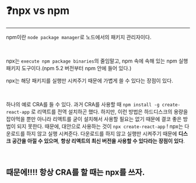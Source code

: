 # ❓npx  vs  npm

---

npm이란 `node package manager`로 노드에서의 패키지 관리자이다.

<br/>

npx는 `execute npm package binaries`의 줄임말고, npm 속에 속해 있는 npm 실행 패키지 도구이다.(npm 5.2 버전부터 npm 안에 들어 있다.)

npx는 해당 패키지를 실행만 시켜주기 때문에 가볍게 쓸 수 있다는 장점이 있다.

<br/>

하나의 예로 CRA를 들 수 있다. 과거 CRA를 사용할 때 `npm install -g create-react-app` 로 리액트를 전역 설치하곤 했다. 하지만, 이런 방법은 하드디스크의 용량을 잡아먹을 뿐만 아니라 리액트를 굳이 설치해서 사용할 필요는 없기 때문에 결코 좋은 방법이 되지 못한다. 때문에, 대안으로 사용하는 것이 `npx create-react-app` ! npx는 다운로드를 하지 않고 실행 시켜준다. 다운로드를 하지 않고 실행만 시켜주기 때문에 **디스크 공간을 아낄 수 있으며**, **항상 리액트의 최신 버전을 사용할 수 있다라는 장점이 있다**.

<br/>

## 때문에!!!! 항상 CRA를 할 때는 npx를 쓰자.

